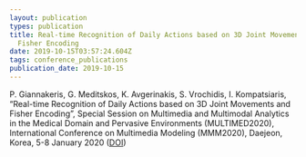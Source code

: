 ```yaml
---
layout: publication
types: publication
title: Real-time Recognition of Daily Actions based on 3D Joint Movements and
  Fisher Encoding
date: 2019-10-15T03:57:24.604Z
tags: conference_publications
publication_date: 2019-10-15
---
```

P. Giannakeris, G. Meditskos, K. Avgerinakis, S. Vrochidis, I. Kompatsiaris, “Real-time Recognition of Daily Actions based on 3D Joint Movements and Fisher Encoding”, Special Session on Multimedia and Multimodal Analytics in the Medical Domain and Pervasive Environments (MULTIMED2020), International Conference on Multimedia Modeling (MMM2020), Daejeon, Korea, 5-8 January 2020 ([DOI](https://doi.org/10.1007/978-3-030-37734-2_49))